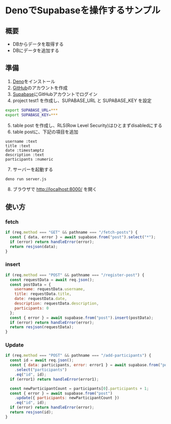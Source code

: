 # DenoでSupabaseを操作するサンプル

## 概要
- DBからデータを取得する
- DBにデータを追加する

## 準備

1. [Deno](https://deno.land/)をインストール
2. [GitHub](https://github.com/)のアカウントを作成
3. [Supabase](https://supabase.com/)にGitHubアカウントでログイン
4. project test1 を作成し、SUPABASE_URL と SUPABASE_KEY を設定
```sh
export SUPABASE_URL=***
export SUPABASE_KEY=***
```
5. table post を作成し、RLS(Row Level Security)はひとまずdisabledにする
6. table postに、下記の項目を追加
```
username :text
title :text
date :timestamptz
description :text
participants :numeric
```
7. サーバーを起動する
```sh
deno run server.js
```
8. ブラウザで [http://localhost:8000/](http://localhost:8000/) を開く

## 使い方
### fetch
```js
if (req.method === "GET" && pathname === "/fetch-posts") {
  const { data, error } = await supabase.from("post").select("*");
  if (error) return handleError(error);
  return resjson(data);
}
```

### insert
```js
if (req.method === "POST" && pathname === "/register-post") {
  const requestData = await req.json();
  const postData = {
    username: requestData.username,
    title: requestData.title,
    date: requestData.date,
    description: requestData.description,
    participants: 0
  };
  const { error } = await supabase.from("post").insert(postData);
  if (error) return handleError(error);
  return resjson(requestData);
}
```

### Update
```js
if (req.method === "POST" && pathname === "/add-participants") {
  const id = await req.json();
  const { data: participants, error: error1 } = await supabase.from("post")
    .select("participants")
    .eq("id", id);
  if (error1) return handleError(error1);

  const newParticipantCount = participants[0].participants + 1;
  const { error } = await supabase.from("post")
    .update({ participants: newParticipantCount })
    .eq("id", id);
  if (error) return handleError(error);
  return resjson(id);
}
```
